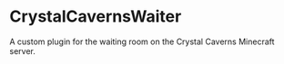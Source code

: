 # CrystalCavernsWaiter
A custom plugin for the waiting room on the Crystal Caverns Minecraft server.
